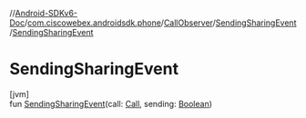 //[Android-SDKv6-Doc](../../../../index.md)/[com.ciscowebex.androidsdk.phone](../../index.md)/[CallObserver](../index.md)/[SendingSharingEvent](index.md)/[SendingSharingEvent](-sending-sharing-event.md)

# SendingSharingEvent

[jvm]\
fun [SendingSharingEvent](-sending-sharing-event.md)(call: [Call](../../-call/index.md), sending: [Boolean](https://kotlinlang.org/api/latest/jvm/stdlib/kotlin/-boolean/index.html))
